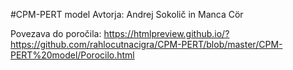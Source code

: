 #CPM-PERT model
Avtorja: Andrej Sokolič in Manca Cör

Povezava do poročila: https://htmlpreview.github.io/?https://github.com/rahlocutnacigra/CPM-PERT/blob/master/CPM-PERT%20model/Porocilo.html
